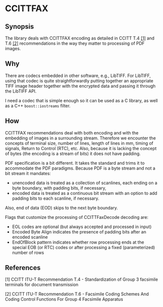 # CCITTFAX

## Synopsis

The library deals with CCITTFAX encoding as detailed in CCITT T.4 [[1]](#1) and
T.6 [[2]](#2) recommendations in the way they matter to processing of PDF images.

## Why

There are codecs embedded in other software, e.g., LibTIFF. For LibTIFF, using
that codec is quite straightforwardly putting together an appropriate TIFF image
header together with the encrypted data and passing it through the LibTIFF API.

I need a codec that is simple enough so it can be used as a C library, as well
as a C++ `boost::iostreams` filter.

## How

CCITTFAX recommendations deal with both encoding and with the embedding of images in a surrounding stream. Therefore we encounter the concepts of terminal size, number of lines, length of lines in mm, timing of signals, Return to Control (RTC), etc. Also, because it is lacking the concept of bytes (the encoding is a stream of bits) it does not have padding.

PDF specification is a bit different. It takes the standard and trims it to accommodate the PDF paradigms. Because PDF is a byte stream and not a bit stream it mandates:

* unencoded data is treated as a collection of scanlines, each ending on a byte boundary, with padding bits, if necessary,
* encoded data is treated as a continuous bit stream with an option to add padding bits to each scanline, if necessary.

Also, end of data (EOD) skips to the next byte boundary.

Flags that customize the processing of CCITTFaxDecode decoding are:

* EOL codes are optional (but always accepted and processed in input)
* Encoded Byte Align indicates the presence of padding bits after an encoded scanline
* EndOfBlock pattern indicates whether row processing ends at the special EOB (or RTC) codes or after processing a fixed (parameterized) number of rows


## References

<a id="1">[1]</a> CCITT ITU-T Recommendation T.4 - Standardization of Group 3 facsimile terminals for document transmission

<a id="2">[2]</a> CCITT ITU-T Recommendation T.6 - Facsimile Coding Schemes And Coding Control Functions For Group 4 Facsimile Apparatus
